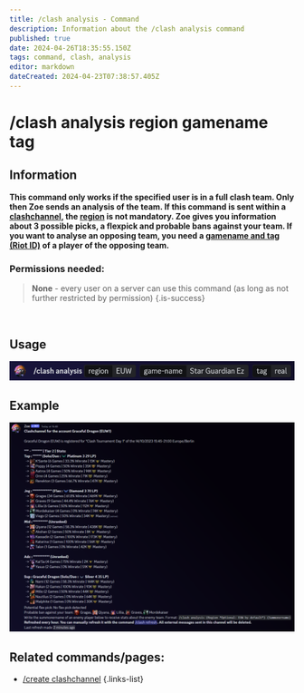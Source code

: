 ```yaml
---
title: /clash analysis - Command
description: Information about the /clash analysis command
published: true
date: 2024-04-26T18:35:55.150Z
tags: command, clash, analysis
editor: markdown
dateCreated: 2024-04-23T07:38:57.405Z
---
```


# /clash analysis region gamename tag
## Information
**This command only works if the specified user is in a full clash team. Only then Zoe sends an analysis of the team. If this command is sent within a [clashchannel](/en/features/clashchannel), the [region](/en/terms/region) is not mandatory.
Zoe gives you information about 3 possible picks, a flexpick and probable bans against your team.
If you want to analyse an opposing team, you need a [gamename and tag (Riot ID)](/en/terms/riotid) of a player of the opposing team.**
<br>

### Permissions needed:
>**None** - every user on a server can use this command (as long as not further restricted by permission) {.is-success}

<br>

## Usage
![](/en_/en_clash_analysis.png)
<br>
 
## Example
![](/en_/en_clashchannel_active.png)
<br>
 
## Related commands/pages:
-   [/create clashchannel](/en/commands/clashchannel/create)
{.links-list}